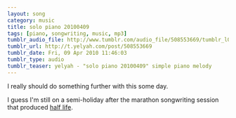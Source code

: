 ```yaml
---
layout: song
category: music
title: solo piano 20100409
tags: [piano, songwriting, music, mp3]
tumblr_audio_file: http://www.tumblr.com/audio_file/508553669/tumblr_l0mbwr3ncX1qzo4ep
tumblr_url: http://t.yelyah.com/post/508553669
tumblr_date: Fri, 09 Apr 2010 11:46:03
tumblr_type: audio
tumblr_teaser: yelyah - "solo piano 20100409" simple piano melody
---
```

I really should do something further with this some day.

I guess I'm still on a semi-holiday after the marathon songwriting session that produced [half life](http://t.yelyah.com/post/504937322/yelyah-half-life-20100407-vocal-song-with).
